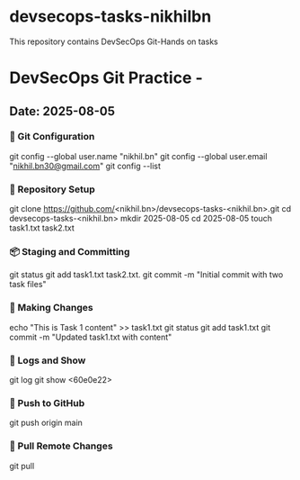 # devsecops-tasks-nikhilbn
This repository contains DevSecOps Git-Hands on tasks

# DevSecOps Git Practice - <Your nikhil.bn>
## Date: 2025-08-05

### 🔧 Git Configuration
git config --global user.name "nikhil.bn"
git config --global user.email "nikhil.bn30@gmail.com"
git config --list

### 📁 Repository Setup

git clone https://github.com/<nikhil.bn>/devsecops-tasks-<nikhil.bn>.git
cd devsecops-tasks-<nikhil.bn>
mkdir 2025-08-05
cd 2025-08-05
touch task1.txt task2.txt

### 📦 Staging and Committing

git status
git add task1.txt task2.txt.
git commit -m "Initial commit with two task files"

### 🔁 Making Changes

echo "This is Task 1 content" >> task1.txt
git status
git add task1.txt
git commit -m "Updated task1.txt with content"

### 🧾 Logs and Show

git log
git show <60e0e22>

### 🚀 Push to GitHub
git push origin main

### 🔁 Pull Remote Changes
git pull

